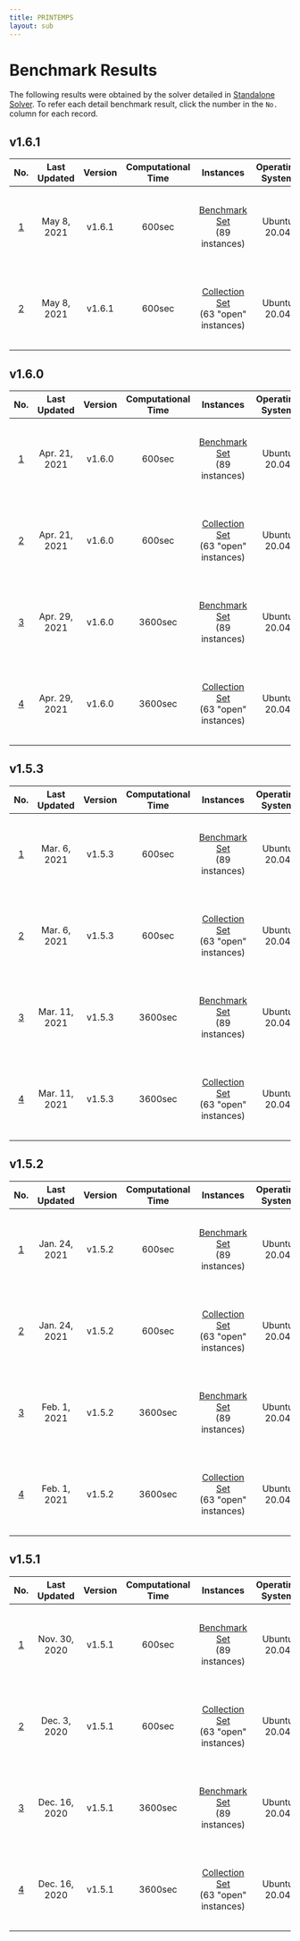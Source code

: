 ```yaml
---
title: PRINTEMPS
layout: sub
---
```


# Benchmark Results
The following results were obtained by the solver detailed in [Standalone Solver](https://snowberryfield.github.io/printemps/#standalone-solver). To refer each detail benchmark result, click the number in the `No.` column for each record.


## v1.6.1

|                      No.                       |  Last Updated  | Version |                                     Computational Time                                     |  Instances   | Operating System |                    Compiler                     | CPU  | RAM |
|:----------------------------------------------:|:------:|:-------:|:----------------------------------------------------------------------------:|:------------:|:----------------:|:-----------------------------------------------:|:----:|-----|
| [1](./results/v1.6.1/0001/benchmark_result.md) | May 8, 2021 | v1.6.1 |  600sec   | [Benchmark Set](https://miplib.zib.de/tag_benchmark.html) <br />(89 instances) | Ubuntu 20.04 |    g++ 7.5.0     | Intel(R) Xeon(R) CPU E3-1270 v5 @ 3.60GHz | 16GB |     |
| [2](./results/v1.6.1/0002/benchmark_result.md) | May 8, 2021 | v1.6.1 |  600sec   | [Collection Set](https://miplib.zib.de/tag_collection.html) <br />(63 "open" instances) | Ubuntu 20.04 |    g++ 7.5.0     | Intel(R) Xeon(R) CPU E3-1270 v5 @ 3.60GHz | 16GB |     |

## v1.6.0

|                      No.                       |  Last Updated  | Version |                                     Computational Time                                     |  Instances   | Operating System |                    Compiler                     | CPU  | RAM |
|:----------------------------------------------:|:------:|:-------:|:----------------------------------------------------------------------------:|:------------:|:----------------:|:-----------------------------------------------:|:----:|-----|
| [1](./results/v1.6.0/0001/benchmark_result.md) | Apr. 21, 2021 | v1.6.0 |  600sec   | [Benchmark Set](https://miplib.zib.de/tag_benchmark.html) <br />(89 instances) | Ubuntu 20.04 |    g++ 7.5.0     | Intel(R) Xeon(R) CPU E3-1270 v5 @ 3.60GHz | 16GB |     |
| [2](./results/v1.6.0/0002/benchmark_result.md) | Apr. 21, 2021 | v1.6.0 |  600sec   | [Collection Set](https://miplib.zib.de/tag_collection.html) <br />(63 "open" instances) | Ubuntu 20.04 |    g++ 7.5.0     | Intel(R) Xeon(R) CPU E3-1270 v5 @ 3.60GHz | 16GB |     |
| [3](./results/v1.6.0/0003/benchmark_result.md) | Apr. 29, 2021 | v1.6.0 |  3600sec   | [Benchmark Set](https://miplib.zib.de/tag_benchmark.html) <br />(89 instances) | Ubuntu 20.04 |    g++ 7.5.0     | Intel(R) Xeon(R) CPU E3-1270 v5 @ 3.60GHz | 16GB |     |
| [4](./results/v1.6.0/0004/benchmark_result.md) | Apr. 29, 2021 | v1.6.0 |  3600sec   | [Collection Set](https://miplib.zib.de/tag_collection.html) <br />(63 "open" instances) | Ubuntu 20.04 |    g++ 7.5.0     | Intel(R) Xeon(R) CPU E3-1270 v5 @ 3.60GHz | 16GB |     |

## v1.5.3

|                      No.                       |  Last Updated  | Version |                                     Computational Time                                     |  Instances   | Operating System |                    Compiler                     | CPU  | RAM |
|:----------------------------------------------:|:------:|:-------:|:----------------------------------------------------------------------------:|:------------:|:----------------:|:-----------------------------------------------:|:----:|-----|
| [1](./results/v1.5.3/0001/benchmark_result.md) | Mar. 6, 2021 | v1.5.3 |  600sec   | [Benchmark Set](https://miplib.zib.de/tag_benchmark.html) <br />(89 instances) | Ubuntu 20.04 |    g++ 7.5.0     | Intel(R) Xeon(R) CPU E3-1270 v5 @ 3.60GHz | 16GB |     |
| [2](./results/v1.5.3/0002/benchmark_result.md) | Mar. 6, 2021 | v1.5.3 |  600sec   | [Collection Set](https://miplib.zib.de/tag_collection.html) <br />(63 "open" instances) | Ubuntu 20.04 |    g++ 7.5.0     | Intel(R) Xeon(R) CPU E3-1270 v5 @ 3.60GHz | 16GB |     |
| [3](./results/v1.5.3/0003/benchmark_result.md) | Mar. 11, 2021 | v1.5.3 |  3600sec   | [Benchmark Set](https://miplib.zib.de/tag_benchmark.html) <br />(89 instances) | Ubuntu 20.04 |    g++ 7.5.0     | Intel(R) Xeon(R) CPU E3-1270 v5 @ 3.60GHz | 16GB |     |
| [4](./results/v1.5.3/0004/benchmark_result.md) | Mar. 11, 2021 | v1.5.3 |  3600sec   | [Collection Set](https://miplib.zib.de/tag_collection.html) <br />(63 "open" instances) | Ubuntu 20.04 |    g++ 7.5.0     | Intel(R) Xeon(R) CPU E3-1270 v5 @ 3.60GHz | 16GB |     |

## v1.5.2

|                      No.                       |  Last Updated  | Version |                                     Computational Time                                     |  Instances   | Operating System |                    Compiler                     | CPU  | RAM |
|:----------------------------------------------:|:------:|:-------:|:----------------------------------------------------------------------------:|:------------:|:----------------:|:-----------------------------------------------:|:----:|-----|
| [1](./results/v1.5.2/0001/benchmark_result.md) | Jan. 24, 2021 | v1.5.2 |  600sec   | [Benchmark Set](https://miplib.zib.de/tag_benchmark.html) <br />(89 instances) | Ubuntu 20.04 |    g++ 7.5.0     | Intel(R) Xeon(R) CPU E3-1270 v5 @ 3.60GHz | 16GB |     |
| [2](./results/v1.5.2/0002/benchmark_result.md) | Jan. 24, 2021 | v1.5.2 |  600sec   | [Collection Set](https://miplib.zib.de/tag_collection.html) <br />(63 "open" instances) | Ubuntu 20.04 |    g++ 7.5.0     | Intel(R) Xeon(R) CPU E3-1270 v5 @ 3.60GHz | 16GB |     |
| [3](./results/v1.5.2/0003/benchmark_result.md) | Feb. 1, 2021 | v1.5.2 |  3600sec   | [Benchmark Set](https://miplib.zib.de/tag_benchmark.html) <br />(89 instances) | Ubuntu 20.04 |    g++ 7.5.0     | Intel(R) Xeon(R) CPU E3-1270 v5 @ 3.60GHz | 16GB |     |
| [4](./results/v1.5.2/0004/benchmark_result.md) | Feb. 1, 2021 | v1.5.2 |  3600sec   | [Collection Set](https://miplib.zib.de/tag_collection.html) <br />(63 "open" instances) | Ubuntu 20.04 |    g++ 7.5.0     | Intel(R) Xeon(R) CPU E3-1270 v5 @ 3.60GHz | 16GB |     |

## v1.5.1 

|                      No.                       |  Last Updated  | Version |                                     Computational Time                                     |  Instances   | Operating System |                    Compiler                     | CPU  | RAM |
|:----------------------------------------------:|:------:|:-------:|:----------------------------------------------------------------------------:|:------------:|:----------------:|:-----------------------------------------------:|:----:|-----|
| [1](./results/v1.5.1/0001/benchmark_result.md) | Nov. 30, 2020 | v1.5.1 |  600sec   | [Benchmark Set](https://miplib.zib.de/tag_benchmark.html) <br />(89 instances) | Ubuntu 20.04 |    g++ 7.5.0     | Intel(R) Xeon(R) CPU E3-1270 v5 @ 3.60GHz | 16GB |     |
| [2](./results/v1.5.1/0002/benchmark_result.md) | Dec. 3, 2020 | v1.5.1 |  600sec   | [Collection Set](https://miplib.zib.de/tag_collection.html) <br />(63 "open" instances) | Ubuntu 20.04 |    g++ 7.5.0     | Intel(R) Xeon(R) CPU E3-1270 v5 @ 3.60GHz | 16GB |     |
| [3](./results/v1.5.1/0003/benchmark_result.md) | Dec. 16, 2020 | v1.5.1 |  3600sec   | [Benchmark Set](https://miplib.zib.de/tag_benchmark.html) <br />(89 instances) | Ubuntu 20.04 |    g++ 7.5.0     | Intel(R) Xeon(R) CPU E3-1270 v5 @ 3.60GHz | 16GB |     |
| [4](./results/v1.5.1/0004/benchmark_result.md) | Dec. 16, 2020 | v1.5.1 |  3600sec   | [Collection Set](https://miplib.zib.de/tag_collection.html) <br />(63 "open" instances) | Ubuntu 20.04 |    g++ 7.5.0     | Intel(R) Xeon(R) CPU E3-1270 v5 @ 3.60GHz | 16GB |     |